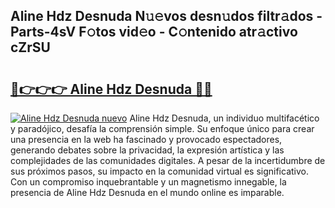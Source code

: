 ## Aline Hdz Desnuda N𝚞𝚎vos desn𝚞dos filtr𝚊dos - Parts-4sV F𝚘tos vid𝚎o - C𝚘ntenido atr𝚊ctivo cZrSU

# <h2><a href="http://mb2fe0n.tromn.icu/?c=Aline+Hdz+Desnuda">🔗👉👉👉 Aline Hdz Desnuda 🔗🔗</a></h2>

[![Aline Hdz Desnuda nuevo](https://i.imgur.com/pEAQMta.gif)](http://mb2fe0n.tromn.icu/?c=Aline+Hdz+Desnuda)
Aline Hdz Desnuda, un individuo multifacético y paradójico, desafía la comprensión simple. Su enfoque único para crear una presencia en la web ha fascinado y provocado espectadores, generando debates sobre la privacidad, la expresión artística y las complejidades de las comunidades digitales. A pesar de la incertidumbre de sus próximos pasos, su impacto en la comunidad virtual es significativo. Con un compromiso inquebrantable y un magnetismo innegable, la presencia de Aline Hdz Desnuda en el mundo online es imparable.
